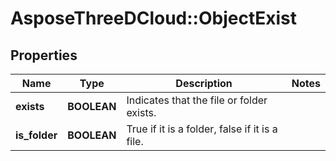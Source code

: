 # AsposeThreeDCloud::ObjectExist

## Properties
Name | Type | Description | Notes
------------ | ------------- | ------------- | -------------
**exists** | **BOOLEAN** | Indicates that the file or folder exists. | 
**is_folder** | **BOOLEAN** | True if it is a folder, false if it is a file. | 


